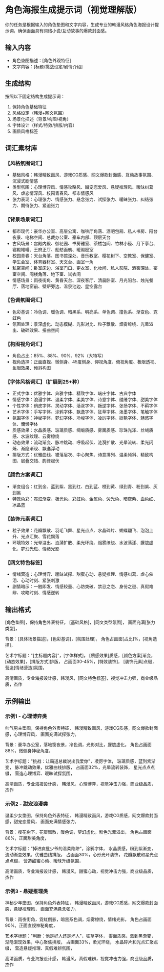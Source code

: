 # 角色海报生成提示词（视觉理解版）

你的任务是根据输入的角色垫图和文字内容，生成专业的韩漫风格角色海报设计提示词，确保画面具有网络小说/互动故事的爆款封面感。

## 输入内容
- 角色垫图描述：[角色外观特征]
- 文字内容：[标题/挑战设定/剧情介绍]

## 生成结构
按照以下固定结构生成提示词：
1. 保持角色基础特征
2. 风格设定（韩漫+网文氛围）
3. 场景化描述（背景/构图/视角）
4. 字体设计（样式/特效/排版/内容）
5. 画质风格标签

## 词汇素材库

### 【风格氛围词汇】
- 基础风格：韩漫精致画风、游戏CG质感、网文爆款封面感、互动故事氛围、沉浸式剧情感
- 类型氛围：心理博弈风、情感攻略风、甜宠恋爱风、悬疑推理风、暧昧纠葛风、虐恋情深风、校园青春风、都市情感风
- 张力表现：心理张力、情感张力、悬念张力、试探张力、暧昧张力、纠结张力、期待张力、紧迫张力

### 【背景场景词汇】
- 都市现代：豪华办公室、高层公寓、咖啡厅角落、酒吧包厢、私人书房、阳台夜景、电梯空间、总裁办公室、豪车内部、顶层天台
- 古风场景：宫殿内殿、御花园、书房雅室、茶楼包间、竹林小径、月下亭台、寝殿帷幔、王府正厅、船舫画舫、暖阁密室
- 校园青春：天台角落、图书馆深处、音乐教室、樱花树下、空教室、保健室、学生会室、体育器材室、天文台、画室一角
- 私密空间：卧室床边、浴室门口、更衣室、化妆间、私人影院、酒窖深处、密室空间、阁楼角落、地下室、试衣间
- 情感场景：雨夜街角、黄昏天台、深夜客厅、清晨卧室、月光阳台、烛光餐厅、落地窗前、壁炉旁边、温泉池边、星空露台

### 【色调氛围词汇】
- 色彩基调：冷色调、暖色调、暗黑系、明亮系、单色调、撞色系、渐变色、霓虹色
- 氛围处理：景深虚化、动态模糊、光影对比、粒子飘散、烟雾缭绕、光晕溢出、破碎效果、扭曲空间

### 【构图视角词汇】
- 角色占比：85%、88%、90%、92%（大特写）
- 视角选择：正面直视、微侧身、45度侧身、仰视角度、俯视角度、极限透视、鱼眼效果、倾斜构图

### 【字体风格词汇】（扩展到25+种）
- 正式字体：优雅字体、典雅字体、精致字体、端庄字体、古典字体
- 情感字体：浪漫字体、温柔字体、柔美字体、诗意字体、缱绻字体、甜美字体
- 个性字体：俏皮字体、灵动字体、活泼字体、叛逆字体、张扬字体、不羁字体
- 艺术字体：手写字体、涂鸦字体、飘逸字体、狂草字体、泼墨字体、笔触字体
- 氛围字体：神秘字体、梦幻字体、冷峻字体、凌厉字体、妖艳字体、魅惑字体、慵懒字体
- 质感效果：水晶质感、玻璃质感、绸缎质感、雾面质感、珍珠光泽、丝绒质感、水波纹理、云雾缭绕
- 动态效果：流动渐变、脉冲跳动、呼吸起伏、涟漪扩散、光晕流转、柔光闪烁、渐隐渐现、飘逸浮动
- 排版方式：优雅曲线、错落层次、中心聚焦、诗意排列、温柔倾斜、精致构图、层叠交错、韵律起伏

### 【颜色方案词汇】
- 渐变组合：红到金、蓝到紫、黑到红、白到蓝、橙到黄、绿到青、粉到紫、灰到黑
- 特效色彩：霓虹渐变、极光色、彩虹色、金属色、荧光色、暗夜紫、血色红、冰晶蓝

### 【装饰元素词汇】
- 粒子效果：花瓣飘散、羽毛飞舞、星光点点、水晶碎片、蝴蝶翩飞、泡泡上升、光点汇聚、雪花飘落
- 环境特效：光晕溢出、涟漪扩散、柔光环绕、烟雾缭绕、水波荡漾、朦胧虚化、梦幻光斑、情绪光影

### 【网文特色标签】
- 情绪营造：心理博弈、暧昧试探、甜蜜心动、悬疑推理、情感纠葛、虐心催泪、心动时刻、紧张刺激
- 剧情暗示：一触即发、情感较量、心防突破、禁忌之恋、身份之谜、真假难辨、攻略时刻、情感逆转

## 输出格式

[角色垫图]，保持角色外表特征，
[基础风格]，[网文类型氛围]，
画面充满[张力类型]，

背景：[具体场景描述]，[色彩基调]，[氛围处理]，
角色占画面[占比]%，[视角选择]，

艺术字标题："[主标题内容]"，[字体样式]，
[质感效果]质感，[颜色方案]渐变，
[动态效果]，[排版方式]排版，
占画面30-45%，[特效装饰]，
[装饰元素]点缀，
营造[情绪营造]氛围，

高清画质，专业海报设计感，韩漫风，[网文特色标签]，视觉冲击力强，商业级品质，杰作

## 示例输出

### 示例1 - 心理博弈类
帅气男主垫图，保持角色外表特征，
韩漫精致画风，游戏CG质感，网文爆款封面感，心理博弈风，
画面充满试探张力，

背景：豪华办公室，落地窗夜景，冷色调，光影对比，朦胧虚化，
角色占画面88%，微侧身神秘角度，

艺术字标题："挑战：让霸道总裁说出我爱你"，凌厉字体，
玻璃质感，蓝到紫渐变，
脉冲跳动效果，优雅曲线排版，
占画面32%，光晕流转装饰，
星光点点点缀，
营造心理博弈、暧昧试探氛围，

高清画质，专业海报设计感，
韩漫风，心理博弈，视觉冲击力强，商业级品质，杰作

### 示例2 - 甜宠浪漫类
温柔少女垫图，保持角色外表特征，
韩漫精致画风，游戏CG质感，网文爆款封面感，甜宠恋爱风，
画面充满情感张力，

背景：樱花树下，花瓣飘散，暖色调，梦幻虚化，粉色光晕溢出，
角色占画面86%，正面甜美角度，

艺术字标题："掉进疯批少爷的温柔陷阱"，涂鸦字体，
水晶质感，粉到紫渐变，
流动渐变效果，优雅曲线排版，
占画面30%，心形光环装饰，
花瓣飘散和星光点点点缀，
营造甜蜜心动、暧昧升级氛围，

高清画质，专业海报设计感，
韩漫风，甜蜜心动，视觉冲击力强，商业级品质，杰作

### 示例3 - 悬疑推理类
神秘少年垫图，保持角色外表特征，
韩漫精致画风，游戏CG质感，网文爆款封面感，悬疑推理风，
画面充满悬念张力，

背景：雨夜街角，霓虹倒影，暗黑系色调，烟雾缭绕，情绪光影，
角色占画面90%，正面直视神秘角度，

艺术字标题："判断：他是好人还是坏人"，狂草字体，
雾面质感，蓝到黑渐变，
渐隐渐现效果，中心聚焦排版，
占画面33%，柔光环绕，
水晶碎片和光点汇聚点缀，
营造悬疑推理、真假难辨氛围，

高清画质，专业海报设计感，
韩漫风，真假难辨，视觉冲击力强，商业级品质，杰作